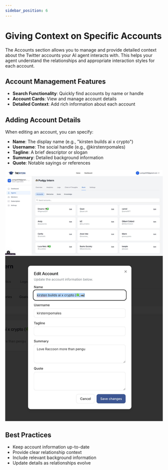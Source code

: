 ```yaml
---
sidebar_position: 6
---
```

# Giving Context on Specific Accounts

The Accounts section allows you to manage and provide detailed context about the Twitter accounts your AI agent interacts with. This helps your agent understand the relationships and appropriate interaction styles for each account.

## Account Management Features

- **Search Functionality**: Quickly find accounts by name or handle
- **Account Cards**: View and manage account details
- **Detailed Context**: Add rich information about each account

## Adding Account Details

When editing an account, you can specify:

- **Name**: The display name (e.g., "kirsten builds ai x crypto")
- **Username**: The social handle (e.g., @kirstenrpomales)
- **Tagline**: A brief descriptor or slogan
- **Summary**: Detailed background information
- **Quote**: Notable sayings or references

![Account List View](./img/target-accounts.jpeg)
![Edit Account Details](./img/add-target-account-details.jpeg)

## Best Practices

- Keep account information up-to-date
- Provide clear relationship context
- Include relevant background information
- Update details as relationships evolve